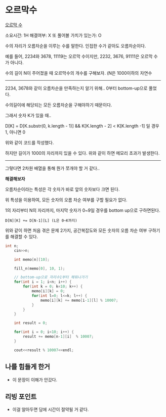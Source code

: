 # 오르막수

[오르막 수](https://www.acmicpc.net/problem/11057)

소요시간: 1H
해결여부: X
또 풀어볼 가치가 있는가: O

수의 자리가 오름차순을 이루는 수를 말한다. 인접한 수가 같아도 오름차순이다.

예를 들어, 2234와 3678, 11119는 오르막 수이지만, 2232, 3676, 91111은 오르막 수가 아니다.

수의 길이 N이 주어졌을 때 오르막수의 개수를 구해보자. (N은 1000이하의 자연수

---

2234, 3678와 같이 오름차순을 만족하는지 알기 위해.. 0부터 bottom-up으로 풀었다.

수의길이에 해당되는 모든 오름차순을 구해야하기 때문이다.

그래서 숫자 K가 있을 때..

D[K] = D[K.substr(0, k.length - 1)] && K[K.length - 2] < K[K.length -1] 일 경우 1, 아니면 0

위와 같이 코드를 작성했다.

하지만 길이가 1000의 자리까지 있을 수 있다. 위와 같이 하면 메모리 초과가 발생한다.

---

그렇다면 2차원 배열을 통해 뭔가 쪼개야 할 거 같다..

**해결해보자**

오름차순이라는 특성은 각 숫자가 바로 앞의 숫자보다 크면 된다.

위 특성을 이용하여, 모든 숫자의 오름 차순 여부를 구할 필요가 없다.

1의 자리부터 N의 자리까지, 마지막 숫자가 0~9일 경우를 bottom up으로 구하면된다.

```
D[N][K] += D[N-1][L] (L은 0~K까지)
```

위와 같이 하면 처음 겪은 문제 2가지, 공간복잡도와 모든 숫자의 오름 차순 여부 구하기를 해결할 수 있다.

```C
int n;
    cin>>n;

    int memo[n][10];

    fill_n(memo[0], 10, 1);

    // bottom-up으로 자리수1부터 채워나가기
    for(int i = 1; i<n; i++) {
        for(int k = 0; k<10; k++) {
            memo[i][k] = 0;
            for(int l=0; l<=k; l++) {
                memo[i][k] += memo[i-1][l] % 10007;
            }
        }
    }

    int result = 0;

    for(int i = 0; i<10; i++) {
        result += memo[n-1][i]  % 10007;
    }

    cout<<result % 10007<<endl;
```

## 나를 힘들게 한거

- 이 문장이 이해가 안갔다.

## 리빙 포인트

- 이걸 알아두면 담에 시간이 절약될 거 같다.
